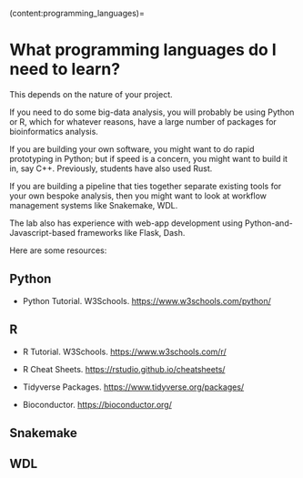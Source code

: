 (content:programming_languages)=
# What programming languages do I need to learn?

This depends on the nature of your project.

If you need to do some big-data analysis, you will probably be using Python or R, which for whatever reasons, have a large number of packages for bioinformatics analysis.

If you are building your own software, you might want to do rapid prototyping in Python; but if speed is a concern, you might want to build it in, say C++. Previously, students have also used Rust.

If you are building a pipeline that ties together separate existing tools for your own bespoke analysis, then you might want to look at workflow management systems like Snakemake, WDL.

The lab also has experience with web-app development using Python-and-Javascript-based frameworks like Flask, Dash. 

Here are some resources:

## Python
- Python Tutorial. W3Schools. https://www.w3schools.com/python/

## R
- R Tutorial. W3Schools. https://www.w3schools.com/r/

- R Cheat Sheets. https://rstudio.github.io/cheatsheets/

- Tidyverse Packages. https://www.tidyverse.org/packages/

- Bioconductor. https://bioconductor.org/

## Snakemake

## WDL



